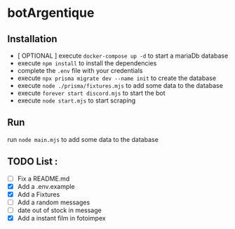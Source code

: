 # botArgentique
## Installation

- [ OPTIONAL ] execute `docker-compose up -d` to start a mariaDb database
- execute `npm install` to install the dependencies
- complete the `.env` file with your credentials
- execute `npx prisma migrate dev --name init` to create the database
- execute `node ./prisma/fixtures.mjs` to add some data to the database
- execute `forever start discord.mjs` to start the bot
- execute `node start.mjs` to start scraping

## Run

run `node main.mjs` to add some data to the database


## TODO List :

- [ ] Fix a README.md
- [X] Add a .env.example
- [X] Add a Fixtures
- [ ] Add a random messages
- [ ] date out of stock in message
- [X] Add a instant film in fotoimpex